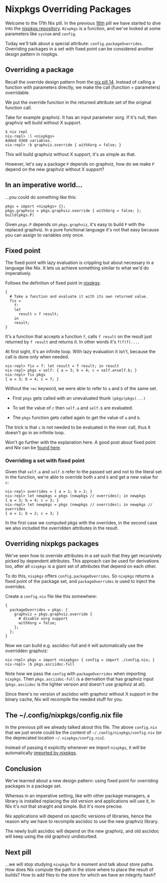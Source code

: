# Nixpkgs Overriding Packages

Welcome to the 17th Nix pill. In the previous [16th](16-nixpkgs-parameters.md) pill we have started to dive into the [nixpkgs repository](http://github.com/NixOS/nixpkgs). `Nixpkgs` is a function, and we've looked at some parameters like `system` and `config`.

Today we'll talk about a special attribute: `config.packageOverrides`. Overriding packages in a set with fixed point can be considered another design pattern in nixpkgs.

## Overriding a package

Recall the override design pattern from the [nix pill 14](14-override-design-pattern.md). Instead of calling a function with parameters directly, we make the call (function + parameters) overridable.

We put the override function in the returned attribute set of the original function call.

Take for example graphviz. It has an input parameter xorg. If it's null, then graphviz will build without X support.

    $ nix repl
    nix-repl> :l <nixpkgs>
    Added 4360 variables.
    nix-repl> :b graphviz.override { withXorg = false; }

This will build graphviz without X support, it's as simple as that.

However, let's say a package `P` depends on graphviz, how do we make `P` depend on the new graphviz without X support?

## In an imperative world...

...you could do something like this:

    pkgs = import <nixpkgs> {};
    pkgs.graphviz = pkgs.graphviz.override { withXorg = false; };
    build(pkgs.P)

Given `pkgs.P` depends on `pkgs.graphviz`, it's easy to build `P` with the replaced graphviz. In a pure functional language it's not that easy because you can assign to variables only once.

## Fixed point

The fixed point with lazy evaluation is crippling but about necessary in a language like Nix. It lets us achieve something similar to what we'd do imperatively.

Follows the definition of fixed point in [nixpkgs](https://github.com/NixOS/nixpkgs/blob/f224a4f1b32b3e813783d22de54e231cd8ea2448/lib/fixed-points.nix#L19):

    {
      # Take a function and evaluate it with its own returned value.
      fix =
        f:
        let
          result = f result;
        in
        result;
    }

It's a function that accepts a function `f`, calls `f result` on the result just returned by `f result` and returns it. In other words it's `f(f(f(....`

At first sight, it's an infinite loop. With lazy evaluation it isn't, because the call is done only when needed.

    nix-repl> fix = f: let result = f result; in result
    nix-repl> pkgs = self: { a = 3; b = 4; c = self.a+self.b; }
    nix-repl> fix pkgs
    { a = 3; b = 4; c = 7; }

Without the `rec` keyword, we were able to refer to `a` and `b` of the same set.

-   First `pkgs` gets called with an unevaluated thunk `(pkgs(pkgs(...)`

-   To set the value of `c` then `self.a` and `self.b` are evaluated.

-   The `pkgs` function gets called again to get the value of `a` and `b`.

The trick is that `c` is not needed to be evaluated in the inner call, thus it doesn't go in an infinite loop.

Won't go further with the explanation here. A good post about fixed point and Nix can be [found here](http://r6.ca/blog/20140422T142911Z.html).

### Overriding a set with fixed point

Given that `self.a` and `self.b` refer to the passed set and not to the literal set in the function, we're able to override both `a` and `b` and get a new value for `c`:

    nix-repl> overrides = { a = 1; b = 2; }
    nix-repl> let newpkgs = pkgs (newpkgs // overrides); in newpkgs
    { a = 3; b = 4; c = 3; }
    nix-repl> let newpkgs = pkgs (newpkgs // overrides); in newpkgs // overrides
    { a = 1; b = 2; c = 3; }

In the first case we computed pkgs with the overrides, in the second case we also included the overridden attributes in the result.

## Overriding nixpkgs packages

We've seen how to override attributes in a set such that they get recursively picked by dependent attributes. This approach can be used for derivations too, after all `nixpkgs` is a giant set of attributes that depend on each other.

To do this, `nixpkgs` offers `config.packageOverrides`. So `nixpkgs` returns a fixed point of the package set, and `packageOverrides` is used to inject the overrides.

Create a `config.nix` file like this somewhere:

    {
      packageOverrides = pkgs: {
        graphviz = pkgs.graphviz.override {
          # disable xorg support
          withXorg = false;
        };
      };
    }

Now we can build e.g. asciidoc-full and it will automatically use the overridden graphviz:

    nix-repl> pkgs = import <nixpkgs> { config = import ./config.nix; }
    nix-repl> :b pkgs.asciidoc-full

Note how we pass the `config` with `packageOverrides` when importing `nixpkgs`. Then `pkgs.asciidoc-full` is a derivation that has graphviz input (`pkgs.asciidoc` is the lighter version and doesn't use graphviz at all).

Since there's no version of asciidoc with graphviz without X support in the binary cache, Nix will recompile the needed stuff for you.

## The \~/.config/nixpkgs/config.nix file

In the previous pill we already talked about this file. The above `config.nix` that we just wrote could be the content of `~/.config/nixpkgs/config.nix` (or the deprecated location `~/.nixpkgs/config.nix`).

Instead of passing it explicitly whenever we import `nixpkgs`, it will be automatically [imported by nixpkgs](https://github.com/NixOS/nixpkgs/blob/32c523914fdb8bf9cc7912b1eba023a8daaae2e8/pkgs/top-level/impure.nix#L28).

## Conclusion

We've learned about a new design pattern: using fixed point for overriding packages in a package set.

Whereas in an imperative setting, like with other package managers, a library is installed replacing the old version and applications will use it, in Nix it's not that straight and simple. But it's more precise.

Nix applications will depend on specific versions of libraries, hence the reason why we have to recompile asciidoc to use the new graphviz library.

The newly built asciidoc will depend on the new graphviz, and old asciidoc will keep using the old graphviz undisturbed.

## Next pill

...we will stop studying `nixpkgs` for a moment and talk about store paths. How does Nix compute the path in the store where to place the result of builds? How to add files to the store for which we have an integrity hash?
